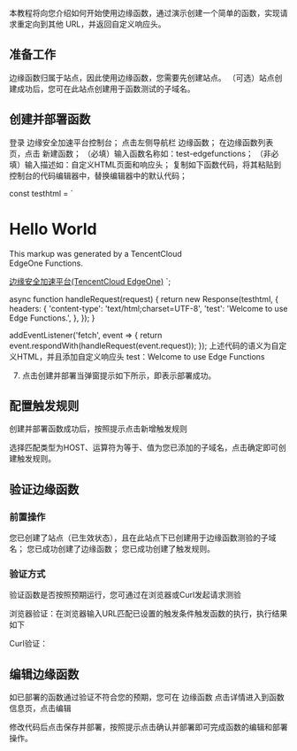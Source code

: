 本教程将向您介绍如何开始使用边缘函数，通过演示创建一个简单的函数，实现请求重定向到其他 URL，并返回自定义响应头。

## 准备工作
边缘函数归属于站点，因此使用边缘函数，您需要先创建站点。
（可选）站点创建成功后，您可在此站点创建用于函数测试的子域名。
## 创建并部署函数
登录 边缘安全加速平台控制台；
点击左侧导航栏 边缘函数；
在边缘函数列表页，点击 新建函数；
（必填）输入函数名称如：test-edgefunctions；
（非必填）输入描述如：自定义HTML页面和响应头；
复制如下函数代码，将其粘贴到控制台的代码编辑器中，替换编辑器中的默认代码；

const testhtml = `<!DOCTYPE html>
<body>
  <h1>Hello World</h1>
  <p>This markup was generated by a TencentCloud  <br>EdgeOne Functions.</br></p>
  <a href="https://cloud.tencent.com/product/teo">边缘安全加速平台(TencentCloud EdgeOne)</a>
</body>`;

async function handleRequest(request) {
  return new Response(testhtml, {
    headers: {
      'content-type': 'text/html;charset=UTF-8',
       'test': 'Welcome to use Edge Functions.',
    },
  });
}

addEventListener('fetch', event => {
  return event.respondWith(handleRequest(event.request));
});
上述代码的语义为自定义HTML，并且添加自定义响应头 test：Welcome to use Edge Functions

7. 点击创建并部署当弹窗提示如下所示，即表示部署成功。

## 配置触发规则
创建并部署函数成功后，按照提示点击新增触发规则



选择匹配类型为HOST、运算符为等于、值为您已添加的子域名，点击确定即可创建触发规则。



## 验证边缘函数
### 前置操作
您已创建了站点（已生效状态），且在此站点下已创建用于边缘函数测验的子域名；
您已成功创建了边缘函数；
您已成功创建了触发规则。
### 验证方式
验证函数是否按照预期运行，您可通过在浏览器或Curl发起请求测验

浏览器验证：在浏览器输入URL匹配已设置的触发条件触发函数的执行，执行结果如下

Curl验证：


## 编辑边缘函数
如已部署的函数通过验证不符合您的预期，您可在 边缘函数 点击详情进入到函数信息页，点击编辑



修改代码后点击保存并部署，按照提示点击确认并部署即可完成函数的编辑和部署操作。



      
